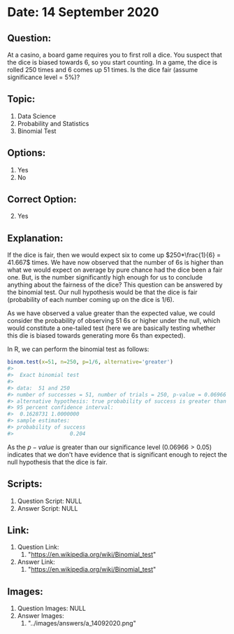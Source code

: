 # Date: 14 September 2020

## Question:
At a casino, a board game requires you to first roll a dice. You suspect that the dice is biased towards 6, so you start counting. In a game, the dice is rolled 250 times and 6 comes up 51 times. Is the dice fair (assume significance level = 5%)?

## Topic:
1. Data Science
2. Probability and Statistics
3. Binomial Test

## Options:
1. Yes
2. No

## Correct Option:
2. Yes

## Explanation:
If the dice is fair, then we would expect six to come up $250*\frac{1}{6} = 41.667$ times. We have now observed that the number of 6s is higher than what we would expect on average by pure chance had the dice been a fair one. But, is the number significantly high enough for us to conclude anything about the fairness of the dice? This question can be answered by the binomial test. Our null hypothesis would be that the dice is fair (probability of each number coming up on the dice is 1/6).

As we have observed a value greater than the expected value, we could consider the probability of observing 51 6s or higher under the null, which would constitute a one-tailed test (here we are basically testing whether this die is biased towards generating more 6s than expected).

In R, we can perform the binomial test as follows:
``` r
binom.test(x=51, n=250, p=1/6, alternative='greater')
#> 
#>  Exact binomial test
#> 
#> data:  51 and 250
#> number of successes = 51, number of trials = 250, p-value = 0.06966
#> alternative hypothesis: true probability of success is greater than 0.1666667
#> 95 percent confidence interval:
#>  0.1628731 1.0000000
#> sample estimates:
#> probability of success 
#>                  0.204
```

As the $p-value$ is greater than our significance level $(0.06966 > 0.05)$ indicates that we don't have evidence that is significant enough to reject the null hypothesis that the dice is fair.

## Scripts:
1. Question Script: NULL
2. Answer Script: NULL

## Link:
1. Question Link:
   1. "https://en.wikipedia.org/wiki/Binomial_test"
2. Answer Link:
   1. "https://en.wikipedia.org/wiki/Binomial_test" 

## Images:
1. Question Images: NULL
2. Answer Images:
   1. "../images/answers/a_14092020.png"
